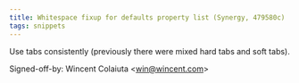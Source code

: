 ```yaml
---
title: Whitespace fixup for defaults property list (Synergy, 479580c)
tags: snippets
---
```


Use tabs consistently (previously there were mixed hard tabs and soft tabs).

Signed-off-by: Wincent Colaiuta &lt;win@wincent.com&gt;
